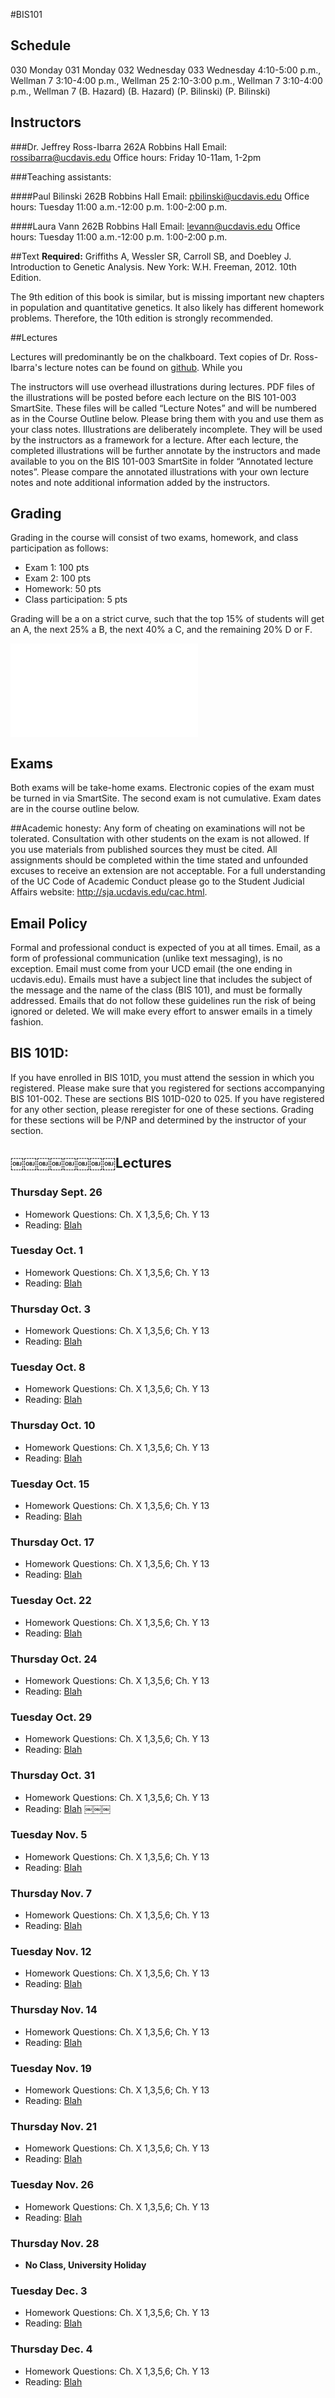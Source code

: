 #BIS101

## Schedule

030 Monday 031 Monday 032 Wednesday 033 Wednesday4:10-5:00 p.m., Wellman 7 3:10-4:00 p.m., Wellman 25 2:10-3:00 p.m., Wellman 7 3:10-4:00 p.m., Wellman 7(B. Hazard) (B. Hazard) (P. Bilinski) (P. Bilinski)

## Instructors###Dr. Jeffrey Ross-Ibarra	262A Robbins Hall	Email: rossibarra@ucdavis.edu 
	Office hours: Friday 10-11am, 1-2pm###Teaching assistants:####Paul Bilinski
	262B Robbins Hall	Email: pbilinski@ucdavis.edu
	Office hours: Tuesday 11:00 a.m.-12:00 p.m. 1:00-2:00 p.m. 

####Laura Vann
	262B Robbins Hall	Email: levann@ucdavis.edu
	Office hours: Tuesday 11:00 a.m.-12:00 p.m. 1:00-2:00 p.m. 
##Text**Required:** Griffiths A, Wessler SR, Carroll SB, and Doebley J. Introduction to Genetic Analysis. New York: W.H. Freeman, 2012. 10th Edition.

The 9th edition of this book is similar, but is missing important new chapters in population and quantitative genetics. It also likely has different homework problems. Therefore, the 10th edition is strongly recommended.

##Lectures
Lectures will predominantly be on the chalkboard. Text copies of Dr. Ross-Ibarra's lecture notes can be found on [github](https://github.com/rossibarra/bis101). While you The instructors will use overhead illustrations during lectures. PDF files of the illustrations will be posted before each lecture on the BIS 101-003 SmartSite. These files will be called “Lecture Notes” and will be numbered as in the Course Outline below. Please bring them with you and use them as your class notes. Illustrations are deliberately incomplete. They will be used by the instructors as a framework for a lecture. After each lecture, the completed illustrations will be further annotate by the instructors and made available to you on the BIS 101-003 SmartSite in folder “Annotated lecture notes”. Please compare the annotated illustrations with your own lecture notes and note additional information added by the instructors.## GradingGrading in the course will consist of two exams, homework, and class participation as follows:
* Exam 1: 100 pts
* Exam 2: 100 pts* Homework: 50 pts
* Class participation: 5 ptsGrading will be a on a strict curve, such that the top 15% of students will get an A, the next 25% a B, the next 40% a C, and the remaining 20% D or F.
![Grading Curve](/Users/jri/src/bis101/curve.pdf "Grading Curve")## Exams
Both exams will be take-home exams. Electronic copies of the exam must be turned in via SmartSite. The second exam is not cumulative. Exam dates are in the course outline below. ##Academic honesty:Any form of cheating on examinations will not be tolerated. Consultation with other students on the exam is not allowed. If you use materials from published sources they must be cited. All assignments should be completed within the time stated and unfounded excuses to receive an extension are not acceptable. For a full understanding of the UC Code of Academic Conduct please go to the Student Judicial Affairs website: http://sja.ucdavis.edu/cac.html.## Email Policy
Formal and professional conduct is expected of you at all times. Email, as a form of professional communication (unlike text messaging), is no exception. Email must come from your UCD email (the one ending in ucdavis.edu). Emails must have a subject line that includes the subject of the message and the name of the class (BIS 101), and must be formally addressed. Emails that do not follow these guidelines run the risk of being ignored or deleted. We will make every effort to answer emails in a timely fashion.
## BIS 101D:If you have enrolled in BIS 101D, you must attend the session in which you registered. Please make sure that you registered for sections accompanying BIS 101-002. These are sections BIS 101D-020 to 025. If you have registered for any other section, please reregister for one of these sections. Grading for these sections will be P/NP and determined by the instructor of your section.
## ￼￼￼￼￼￼￼￼Lectures 
### Thursday Sept. 26
* Homework Questions: Ch. X 1,3,5,6; Ch. Y 13
* Reading: [Blah](Blah)
### Tuesday Oct. 1
* Homework Questions: Ch. X 1,3,5,6; Ch. Y 13
* Reading: [Blah](Blah)

### Thursday Oct. 3
* Homework Questions: Ch. X 1,3,5,6; Ch. Y 13
* Reading: [Blah](Blah)
### Tuesday Oct. 8
* Homework Questions: Ch. X 1,3,5,6; Ch. Y 13
* Reading: [Blah](Blah)### Thursday Oct. 10
* Homework Questions: Ch. X 1,3,5,6; Ch. Y 13
* Reading: [Blah](Blah)
### Tuesday Oct. 15
* Homework Questions: Ch. X 1,3,5,6; Ch. Y 13
* Reading: [Blah](Blah)### Thursday Oct. 17
* Homework Questions: Ch. X 1,3,5,6; Ch. Y 13
* Reading: [Blah](Blah)
### Tuesday Oct. 22
* Homework Questions: Ch. X 1,3,5,6; Ch. Y 13
* Reading: [Blah](Blah)### Thursday Oct. 24
* Homework Questions: Ch. X 1,3,5,6; Ch. Y 13
* Reading: [Blah](Blah)
### Tuesday Oct. 29
* Homework Questions: Ch. X 1,3,5,6; Ch. Y 13
* Reading: [Blah](Blah)

### Thursday Oct. 31
* Homework Questions: Ch. X 1,3,5,6; Ch. Y 13
* Reading: [Blah](Blah)
￼￼￼
### Tuesday Nov. 5
* Homework Questions: Ch. X 1,3,5,6; Ch. Y 13
* Reading: [Blah](Blah)

### Thursday Nov. 7
* Homework Questions: Ch. X 1,3,5,6; Ch. Y 13
* Reading: [Blah](Blah)

### Tuesday Nov. 12
* Homework Questions: Ch. X 1,3,5,6; Ch. Y 13
* Reading: [Blah](Blah)

### Thursday Nov. 14
* Homework Questions: Ch. X 1,3,5,6; Ch. Y 13
* Reading: [Blah](Blah)

### Tuesday Nov. 19
* Homework Questions: Ch. X 1,3,5,6; Ch. Y 13
* Reading: [Blah](Blah)

### Thursday Nov. 21
* Homework Questions: Ch. X 1,3,5,6; Ch. Y 13
* Reading: [Blah](Blah)

### Tuesday Nov. 26
* Homework Questions: Ch. X 1,3,5,6; Ch. Y 13
* Reading: [Blah](Blah)

### Thursday Nov. 28
* **No Class, University Holiday**

### Tuesday Dec. 3
* Homework Questions: Ch. X 1,3,5,6; Ch. Y 13
* Reading: [Blah](Blah)

### Thursday Dec. 4
* Homework Questions: Ch. X 1,3,5,6; Ch. Y 13
* Reading: [Blah](Blah)